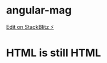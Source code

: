 # angular-mag

[Edit on StackBlitz ⚡️](https://stackblitz.com/edit/angular-mag)

# HTML is still HTML
